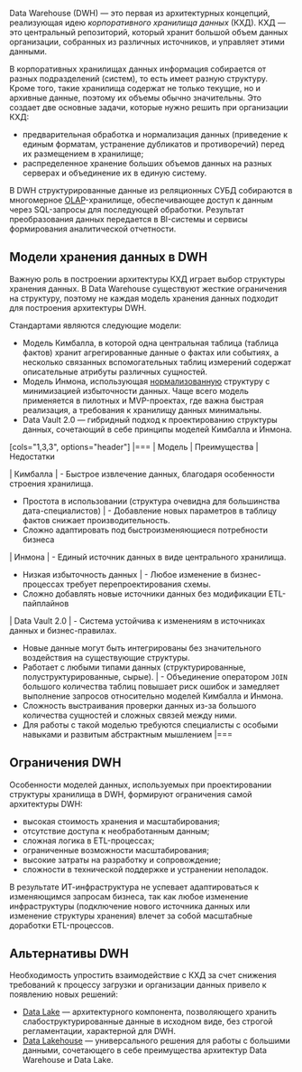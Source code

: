 Data Warehouse (DWH) — это первая из архитектурных концепций, реализующая идею *корпоративного хранилища данных* (КХД). КХД — это центральный репозиторий, который хранит большой объем данных организации, собранных из различных источников, и управляет этими данными.

В корпоративных хранилищах данных информация собирается от разных подразделений (систем), то есть имеет разную структуру. Кроме того, такие хранилища содержат не только текущие, но и архивные данные, поэтому их объемы обычно значительны. Это создает две основные задачи, которые нужно решить при организации КХД:
- предварительная обработка и нормализация данных (приведение к единым форматам, устранение дубликатов и противоречий) перед их размещением в хранилище;
- распределенное хранение больших объемов данных на разных серверах и объединение их в единую систему.

В DWH структурированные данные из реляционных СУБД собираются в многомерное [OLAP](https://ru.wikipedia.org/wiki/OLAP)-хранилище, обеспечивающее доступ к данным через SQL-запросы для последующей обработки. Результат преобразования данных передается в BI-системы и сервисы формирования аналитической отчетности.

## Модели хранения данных в DWH

Важную роль в построении архитектуры КХД играет выбор структуры хранения данных. В Data Warehouse существуют жесткие ограничения на структуру, поэтому не каждая модель хранения данных подходит для построения архитектуры DWH.

Стандартами являются следующие модели:

- Модель Кимбалла, в которой одна центральная таблица (таблица фактов) хранит агрегированные данные о фактах или событиях, а несколько связанных вспомогательных таблиц измерений содержат описательные атрибуты различных сущностей.
- Модель Инмона, использующая [нормализованную](https://ru.wikipedia.org/wiki/%D0%9D%D0%BE%D1%80%D0%BC%D0%B0%D0%BB%D1%8C%D0%BD%D0%B0%D1%8F_%D1%84%D0%BE%D1%80%D0%BC%D0%B0) структуру с минимизацией избыточности данных. Чаще всего модель применяется в пилотных и MVP-проектах, где важна быстрая реализация, а требования к хранилищу данных минимальны.
- Data Vault 2.0 — гибридный подход к проектированию структуры данных, сочетающий в себе принципы моделей Кимбалла и Инмона.

[cols="1,3,3", options="header"]
|===
| Модель
| Преимущества
| Недостатки

| Кимбалла
| - Быстрое извлечение данных, благодаря особенности строения хранилища.
- Простота в использовании (структура очевидна для большинства дата-специалистов)
| - Добавление новых параметров в таблицу фактов снижает производительность.
- Сложно адаптировать под быстроизменяющиеся потребности бизнеса

| Инмона
| - Единый источник данных в виде центрального хранилища.
- Низкая избыточность данных
| - Любое изменение в бизнес-процессах требует перепроектирования схемы.
- Сложно добавлять новые источники данных без модификации ETL-пайплайнов

| Data Vault 2.0
| - Система устойчива к изменениям в источниках данных и бизнес-правилах.
- Новые данные могут быть интегрированы без значительного воздействия на существующие структуры.
- Работает с любыми типами данных (структурированные, полуструктурированные, сырые).
| - Объединение оператором `JOIN` большого количества таблиц повышает риск ошибок и замедляет выполнение запросов относительно моделей Кимбалла и Инмона.
- Сложность выстраивания проверки данных из-за большого количества сущностей и сложных связей между ними.
- Для работы с такой моделью требуются специалисты с особыми навыками и развитым абстрактным мышлением
|===

## Ограничения DWH

Особенности моделей данных, используемых при проектировании структуры хранилища в DWH, формируют ограничения самой архитектуры DWH:

- высокая стоимость хранения и масштабирования;
- отсутствие доступа к необработанным данным;
- сложная логика в ETL-процессах;
- ограниченные возможности масштабирования;
- высокие затраты на разработку и сопровождение;
- сложности в технической поддержке и устранении неполадок.

В результате ИТ-инфраструктура не успевает адаптироваться к изменяющимся запросам бизнеса, так как любое изменение инфраструктуры (подключение нового источника данных или изменение структуры хранения) влечет за собой масштабные доработки ETL-процессов.

## Альтернативы DWH

Необходимость упростить взаимодействие с КХД за счет снижения требований к процессу загрузки и организации данных привело к появлению новых решений:

- [Data Lake](../data-lake) — архитектурного компонента, позволяющего хранить слабоструктурированные данные в исходном виде, без строгой регламентации, характерной для DWH.
- [Data Lakehouse](../dlh/) —  универсального решения для работы с большими данными, сочетающего в себе преимущества архитектур Data Warehouse и Data Lake.
